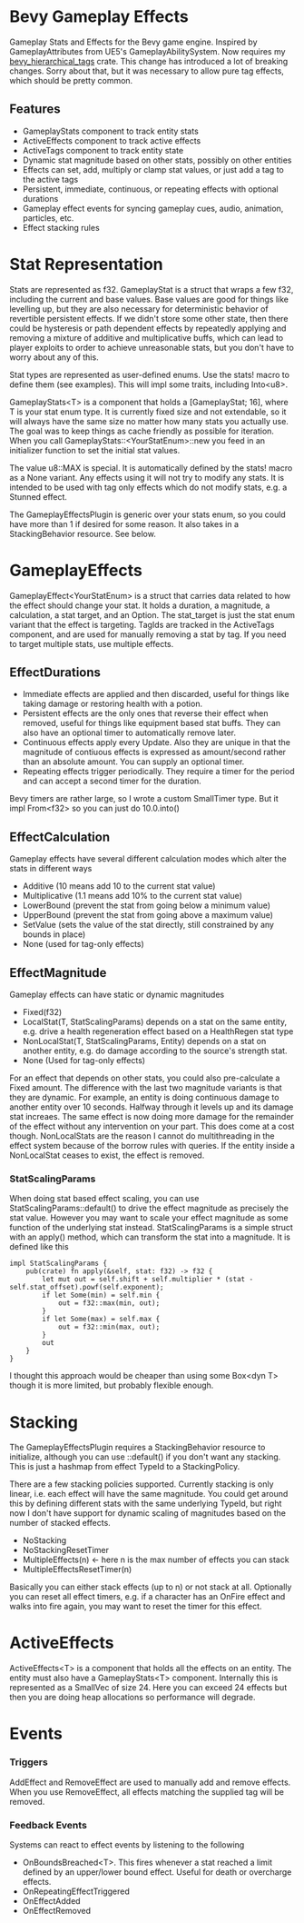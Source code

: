 # Bevy Gameplay Effects
Gameplay Stats and Effects for the Bevy game engine.  Inspired by GameplayAttributes from UE5's GameplayAbilitySystem.  Now requires my [bevy_hierarchical_tags](https://github.com/emberlightstudios/bevy_hierarchical_tags) crate.  This change has introduced a lot of breaking changes.  Sorry about that, but it was necessary to allow pure tag effects, which should be pretty common.

## Features
- GameplayStats component to track entity stats
- ActiveEffects component to track active effects
- ActiveTags component to track entity state
- Dynamic stat magnitude based on other stats, possibly on other entities
- Effects can set, add, multiply or clamp stat values, or just add a tag to the active tags
- Persistent, immediate, continuous, or repeating effects with optional durations
- Gameplay effect events for syncing gameplay cues, audio, animation, particles, etc.
- Effect stacking rules


# Stat Representation
Stats are represented as f32. GameplayStat is a struct that wraps a few f32, including the current and base values.  Base values are good for things like levelling up, but they are also necessary for deterministic behavior of revertible persistent effects.  If we didn't store some other state, then there could be hysteresis or path dependent effects by repeatedly applying and removing a mixture of additive and multiplicative buffs, which can lead to player exploits to order to achieve unreasonable stats, but you don't have to worry about any of this. 

Stat types are represented as user-defined enums.  Use the stats! macro to define them (see examples).  This will impl some traits, including Into\<u8\>.

GameplayStats\<T\> is a component that holds a [GameplayStat; 16], where T is your stat enum type.  It is currently fixed size and not extendable, so it will always have the same size no matter how many stats you actually use.  The goal was to keep things as cache friendly as possible for iteration.  When you call GameplayStats::\<YourStatEnum\>::new you feed in an initializer function to set the initial stat values.  

The value u8::MAX is special.  It is automatically defined by the stats! macro as a None variant.  Any effects using it will not try to modify any stats.  It is intended to be used with tag only effects which do not modify stats, e.g. a Stunned effect.

The GameplayEffectsPlugin is generic over your stats enum, so you could have more than 1 if desired for some reason.  It also takes in a StackingBehavior resource.  See below.

# GameplayEffects
GameplayEffect\<YourStatEnum\> is a struct that carries data related to how the effect should change your stat.  It holds a duration, a magnitude, a calculation, a stat target, and an Option<TagId>.  The stat_target is just the stat enum variant that the effect is targeting.  TagIds are tracked in the ActiveTags component, and are used for manually removing a stat by tag.  If you need to target multiple stats, use multiple effects.

## EffectDurations
- Immediate effects are applied and then discarded, useful for things like taking damage or restoring health with a potion.
- Persistent effects are the only ones that reverse their effect when removed, useful for things like equipment based stat buffs.  They can also have an optional timer to automatically remove later.
- Continuous effects apply every Update.  Also they are unique in that the magnitude of contiuous effects is expressed as amount/second rather than an absolute amount. You can supply an optional timer.
- Repeating effects trigger periodically.  They require a timer for the period and can accept a second timer for the duration.

Bevy timers are rather large, so I wrote a custom SmallTimer type.  But it impl From\<f32\> so you can just do 10.0.into()
  
## EffectCalculation
Gameplay effects have several different calculation modes which alter the stats in different ways
- Additive (10 means add 10 to the current stat value)
- Multiplicative (1.1 means add 10% to the current stat value)
- LowerBound (prevent the stat from going below a minimum value)
- UpperBound (prevent the stat from going above a maximum value)
- SetValue (sets the value of the stat directly, still constrained by any bounds in place)
- None (used for tag-only effects)

## EffectMagnitude
Gameplay effects can have static or dynamic magnitudes
- Fixed(f32)
- LocalStat(T, StatScalingParams) depends on a stat on the same entity, e.g. drive a health regeneration effect based on a HealthRegen stat type
- NonLocalStat(T, StatScalingParams, Entity) depends on a stat on another entity, e.g. do damage according to the source's strength stat.
- None (Used for tag-only effects)
  
For an effect that depends on other stats, you could also pre-calculate a Fixed amount.  The difference with the last two magnitude variants is that they are dynamic.  For example, an entity is doing continuous damage to another entity over 10 seconds.  Halfway through it levels up and its damage stat increaes.  The same effect is now doing more damage for the remainder of the effect without any intervention on your part.  This does come at a cost though.  NonLocalStats are the reason I cannot do multithreading in the effect system because of the borrow rules with queries.  If the entity inside a NonLocalStat ceases to exist, the effect is removed.
### StatScalingParams
When doing stat based effect scaling, you can use StatScalingParams::default() to drive the effect magnitude as precisely the stat value. However you may want to scale your effect magnitude as some function of the underlying stat instead. StatScalingParams is a simple struct with an apply() method, which can transform the stat into a magnitude.  It is defined like this
```
impl StatScalingParams {
    pub(crate) fn apply(&self, stat: f32) -> f32 {
        let mut out = self.shift + self.multiplier * (stat - self.stat_offset).powf(self.exponent);
        if let Some(min) = self.min {
            out = f32::max(min, out);
        }
        if let Some(max) = self.max {
            out = f32::min(max, out);
        }
        out
    }
}
```
I thought this approach would be cheaper than using some Box\<dyn T\> though it is more limited, but probably flexible enough.

# Stacking
The GameplayEffectsPlugin requires a StackingBehavior resource to initialize, although you can use ::default() if you don't want any stacking.  This is just a hashmap from effect TypeId to a StackingPolicy.

There are a few stacking policies supported.  Currently stacking is only linear, i.e. each effect will have the same magnitude.  You could get around this by defining different stats with the same underlying TypeId, but right now I don't have support for dynamic scaling of magnitudes based on the number of stacked effects.

- NoStacking
- NoStackingResetTimer
- MultipleEffects(n) <- here n is the max number of effects you can stack
- MultipleEffectsResetTimer(n)

Basically you can either stack effects (up to n) or not stack at all.  Optionally you can reset all effect timers, e.g. if a character has an OnFire effect and walks into fire again, you may want to reset the timer for this effect.

# ActiveEffects
ActiveEffects\<T\> is a component that holds all the effects on an entity.  The entity must also have a GameplayStats\<T\> component.  Internally this is represented as a SmallVec of size 24.  Here you can exceed 24 effects but then you are doing heap allocations so performance will degrade.

# Events
### Triggers
AddEffect and RemoveEffect are used to manually add and remove effects.  When you use RemoveEffect, all effects matching the supplied tag will be removed.

### Feedback Events
Systems can react to effect events by listening to the following

- OnBoundsBreached\<T\>. This fires whenever a stat reached a limit defined by an upper/lower bound effect. Useful for death or overcharge effects.
- OnRepeatingEffectTriggered
- OnEffectAdded
- OnEffectRemoved
